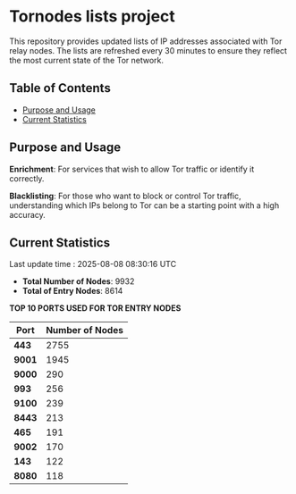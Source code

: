 # Tornodes lists project

This repository provides updated lists of IP addresses associated with Tor relay nodes. The lists are refreshed every 30 minutes to ensure they reflect the most current state of the Tor network.

## Table of Contents

- [Purpose and Usage](#purpose-and-usage)
- [Current Statistics](#current-statistics)


## Purpose and Usage

**Enrichment**: For services that wish to allow Tor traffic or identify it correctly.

**Blacklisting**: For those who want to block or control Tor traffic, understanding which IPs belong to Tor can be a starting point with a high accuracy.

## Current Statistics

Last update time : 2025-08-08 08:30:16 UTC

- **Total Number of Nodes**: 9932
- **Total of Entry Nodes**: 8614

**TOP 10 PORTS USED FOR TOR ENTRY NODES**

| **Port** | **Number of Nodes** |
|------|-----------------|
| **443**   | 2755  |
| **9001**   | 1945  |
| **9000**   | 290  |
| **993**   | 256  |
| **9100**   | 239  |
| **8443**   | 213  |
| **465**   | 191  |
| **9002**   | 170  |
| **143**   | 122  |
| **8080**   | 118  |

